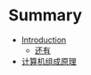 # Summary

* [Introduction](README.md)
  * [还有](huan-you.md)
* [计算机组成原理](ji-suan-ji-zu-cheng-yuan-li.md)

